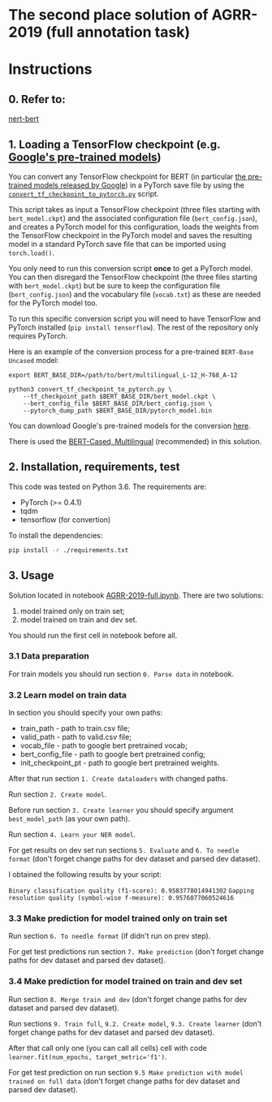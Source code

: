 # The second place solution of AGRR-2019 (full annotation task)
# Instructions

## 0. Refer to:
[nert-bert](https://github.com/sberbank-ai/ner-bert)

## 1. Loading a TensorFlow checkpoint (e.g. [Google's pre-trained models](https://github.com/google-research/bert#pre-trained-models))

You can convert any TensorFlow checkpoint for BERT (in particular [the pre-trained models released by Google](https://github.com/google-research/bert#pre-trained-models)) in a PyTorch save file by using the [`convert_tf_checkpoint_to_pytorch.py`](convert_tf_checkpoint_to_pytorch.py) script.

This script takes as input a TensorFlow checkpoint (three files starting with `bert_model.ckpt`) and the associated configuration file (`bert_config.json`), and creates a PyTorch model for this configuration, loads the weights from the TensorFlow checkpoint in the PyTorch model and saves the resulting model in a standard PyTorch save file that can be imported using `torch.load()`.

You only need to run this conversion script **once** to get a PyTorch model. You can then disregard the TensorFlow checkpoint (the three files starting with `bert_model.ckpt`) but be sure to keep the configuration file (`bert_config.json`) and the vocabulary file (`vocab.txt`) as these are needed for the PyTorch model too.

To run this specific conversion script you will need to have TensorFlow and PyTorch installed (`pip install tensorflow`). The rest of the repository only requires PyTorch.

Here is an example of the conversion process for a pre-trained `BERT-Base Uncased` model:

```shell
export BERT_BASE_DIR=/path/to/bert/multilingual_L-12_H-768_A-12

python3 convert_tf_checkpoint_to_pytorch.py \
    --tf_checkpoint_path $BERT_BASE_DIR/bert_model.ckpt \
    --bert_config_file $BERT_BASE_DIR/bert_config.json \
    --pytorch_dump_path $BERT_BASE_DIR/pytorch_model.bin
```

You can download Google's pre-trained models for the conversion [here](https://github.com/google-research/bert#pre-trained-models).

There is used the [BERT-Cased, Multilingual](https://storage.googleapis.com/bert_models/2018_11_23/multi_cased_L-12_H-768_A-12.zip) (recommended) in this solution.

## 2. Installation, requirements, test

This code was tested on Python 3.6. The requirements are:

- PyTorch (>= 0.4.1)
- tqdm
- tensorflow (for convertion)

To install the dependencies:

````bash
pip install -r ./requirements.txt
````

## 3. Usage
Solution located in notebook [AGRR-2019-full.ipynb](exps/AGRR-2019-full.ipynb).
There are two solutions:
1. model trained only on train set;
2. model trained on train and dev set.

You should run the first cell in notebook before all.

### 3.1 Data preparation
For train models you should run section `0. Parse data` in notebook.
### 3.2 Learn model on train data
In section  you should specify your own paths:
* train_path - path to train.csv file;
* valid_path - path to valid.csv file;
* vocab_file - path to google bert pretrained vocab;
* bert_config_file - path to google bert pretrained config;
* init_checkpoint_pt - path to google bert pretrained weights.

After that run section `1. Create dataloaders` with changed paths.

Run section `2. Create model`.

Before run section `3. Create learner` you should specify argument `best_model_path` (as your own path).

Run section `4. Learn your NER model`.

For get results on dev set run sections `5. Evaluate` and `6. To needle format` (don't forget change paths for dev dataset and parsed dev dataset).

I obtained the following results by your script:

```Binary classification quality (f1-score): 0.9583778014941302```
```Gapping resolution quality (symbol-wise f-measure): 0.9576077060524616```

### 3.3 Make prediction for model trained only on train set
Run section `6. To needle format` (if didn't run on prev step).

For get test predictions run section `7. Make prediction` (don't forget change paths for dev dataset and parsed dev dataset).

### 3.4 Make prediction for model trained on train and dev set
Run section `8. Merge train and dev` (don't forget change paths for dev dataset and parsed dev dataset).

Run sections `9. Train full`, `9.2. Create model`, `9.3. Create learner` (don't forget change paths for dev dataset and parsed dev dataset).

After that call only one (you can call all cells) cell with code `learner.fit(num_epochs, target_metric='f1')`.

For get test prediction on  run section `9.5 Make prediction with model trained on full data` (don't forget change paths for dev dataset and parsed dev dataset).
